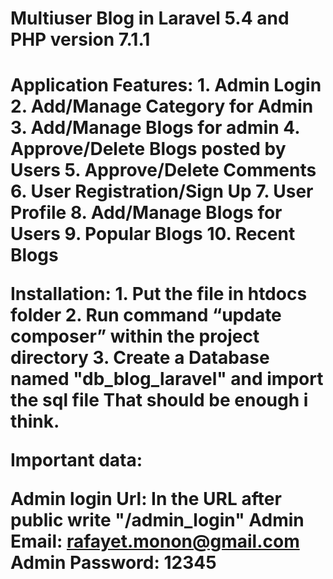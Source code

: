 <h1>Multiuser Blog in Laravel 5.4 and PHP version 7.1.1<h1/>

Application Features:
    1.	Admin Login
    2.	Add/Manage Category for Admin
    3.	Add/Manage Blogs for admin
    4.	Approve/Delete Blogs posted by Users
    5.	Approve/Delete Comments
    6.	User Registration/Sign Up
    7.	User Profile
    8.	Add/Manage Blogs for Users
    9.	Popular Blogs
    10.	Recent Blogs
  
Installation:
    1.	Put the file in htdocs folder
    2.	Run command “update composer” within the project directory
    3.	Create a Database named "db_blog_laravel" and import the sql file
That should be enough i think.

Important data:

Admin login Url: In the URL after public write "/admin_login"
Admin Email: rafayet.monon@gmail.com
Admin Password: 12345
